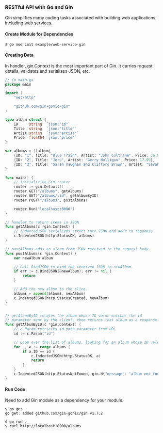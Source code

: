 ### RESTful API with Go and Gin

Gin simplifies many coding tasks associated with building web applications, including web services.

#### Create Module for Dependencies
```console
$ go mod init example/web-service-gin
```

#### Creating Data

In handler, gin.Context is the most important part of Gin. It carries request details, validates and serializes JSON, etc.

```go
// in main.go
package main

import (
    "net/http"

    "github.com/gin-gonic/gin"
)

type album struct {
    ID     string  `json:"id"`
    Title  string  `json:"title"`
    Artist string  `json:"artist"`
    Price  float64 `json:"price"`
}

var albums = []album{
    {ID: "1", Title: "Blue Train", Artist: "John Coltrane", Price: 56.99},
    {ID: "2", Title: "Jeru", Artist: "Gerry Mulligan", Price: 17.99},
    {ID: "3", Title: "Sarah Vaughan and Clifford Brown", Artist: "Sarah Vaughan", Price: 39.99},
}

func main() {
    // initializing Gin router
    router := gin.Default()
    router.GET("/albums", getAlbums)
    router.GET("/albums/:id", getAlbumByID)
    router.POST("/albums", postAlbums)

    router.Run("localhost:8080")
}

// handler to return items in JSON
func getAlbums(c *gin.Context) {
    // indentedJSON serializes struct into JSON and adds to response
    c.IndentedJSON(http.StatusOK, albums)
}

// postAlbums adds an album from JSON received in the request body.
func postAlbums(c *gin.Context) {
    var newAlbum album

    // Call BindJSON to bind the received JSON to newAlbum.
    if err := c.BindJSON(&newAlbum); err != nil {
        return
    }

    // Add the new album to the slice.
    albums = append(albums, newAlbum)
    c.IndentedJSON(http.StatusCreated, newAlbum)
}


// getAlbumByID locates the album whose ID value matches the id
// parameter sent by the client, then returns that album as a response.
func getAlbumByID(c *gin.Context) {
    // c.Param retrieves id path parameter from URL
    id := c.Param("id")

    // Loop over the list of albums, looking for an album whose ID value matches the parameter.
    for _, a := range albums {
        if a.ID == id {
            c.IndentedJSON(http.StatusOK, a)
            return
        }
    }
    c.IndentedJSON(http.StatusNotFound, gin.H{"message": "album not found"})
}
```

#### Run Code

Need to add Gin module as a dependency for your module.

```console
$ go get .
go get: added github.com/gin-gonic/gin v1.7.2

$ go run .
$ curl http://localhost:8000/albums
```
